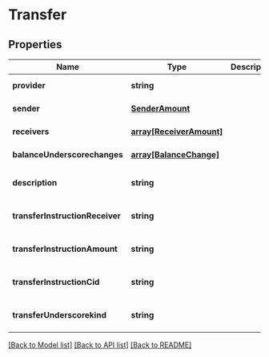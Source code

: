 # Transfer

## Properties
Name | Type | Description | Notes
------------ | ------------- | ------------- | -------------
**provider** | **string** |  | [default to null]
**sender** | [**SenderAmount**](SenderAmount.md) |  | [default to null]
**receivers** | [**array[ReceiverAmount]**](ReceiverAmount.md) |  | [default to null]
**balanceUnderscorechanges** | [**array[BalanceChange]**](BalanceChange.md) |  | [default to null]
**description** | **string** |  | [optional] [default to null]
**transferInstructionReceiver** | **string** |  | [optional] [default to null]
**transferInstructionAmount** | **string** |  | [optional] [default to null]
**transferInstructionCid** | **string** |  | [optional] [default to null]
**transferUnderscorekind** | **string** |  | [optional] [default to null]

[[Back to Model list]](../README.md#documentation-for-models) [[Back to API list]](../README.md#documentation-for-api-endpoints) [[Back to README]](../README.md)


